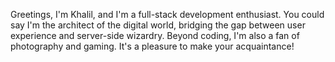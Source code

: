 Greetings, I'm Khalil, and I'm a full-stack development enthusiast. You could say I'm the architect of the digital world, bridging the gap between user experience and server-side wizardry. Beyond coding, I'm also a fan of photography and gaming. It's a pleasure to make your acquaintance!

<!---
khaliiile/khaliiile is a ✨ special ✨ repository because its `README.md` (this file) appears on your GitHub profile.
You can click the Preview link to take a look at your changes.
--->
